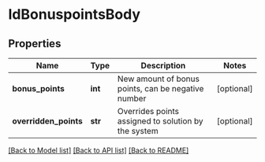 # IdBonuspointsBody

## Properties
Name | Type | Description | Notes
------------ | ------------- | ------------- | -------------
**bonus_points** | **int** | New amount of bonus points, can be negative number | [optional] 
**overridden_points** | **str** | Overrides points assigned to solution by the system | [optional] 

[[Back to Model list]](../README.md#documentation-for-models) [[Back to API list]](../README.md#documentation-for-api-endpoints) [[Back to README]](../README.md)

